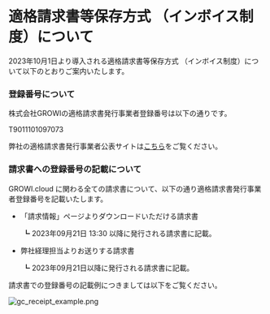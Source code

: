 # 適格請求書等保存方式 （インボイス制度）について

2023年10月1日より導入される適格請求書等保存方式 （インボイス制度）について以下のとおりご案内いたします。

### 登録番号について

株式会社GROWIの適格請求書発行事業者登録番号は以下の通りです。

<span class="display-4">T9011101097073</span>

弊社の適格請求書発行事業者公表サイトは<a href="https://www.invoice-kohyo.nta.go.jp/regno-search/detail?selRegNo=9011101097073">こちら</a>をご覧ください。


### 請求書への登録番号の記載について

GROWI.cloud に関わる全ての請求書について、以下の通り適格請求書発行事業者登録番号を記載いたします。

- 「請求情報」ページよりダウンロードいただける請求書  
<!-- textlint-disable weseek/no-doubled-joshi -->
　　┗ 2023年09月21日 13:30 以降に発行される請求書に記載。
<!-- textlint-disable weseek/max-kanji-continuous-len -->
- 弊社経理担当よりお送りする請求書  
<!-- textlint-disable weseek/no-doubled-joshi -->
　　┗ 2023年09月21日以降に発行される請求書に記載。

請求書での登録番号の記載例につきましては以下をご覧ください。

<img :src="$withBase('/assets/images/gc_receipt_example.png')" alt="gc_receipt_example.png">
